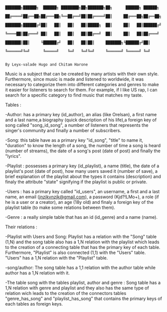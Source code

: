                                                                     ███████╗██████╗  ██████╗ ████████╗██╗███████╗██╗      ██████╗ ██████╗ 
                                                                    ██╔════╝██╔══██╗██╔═══██╗╚══██╔══╝██║██╔════╝██║     ██╔═══██╗██╔══██╗
                                                                    ███████╗██████╔╝██║   ██║   ██║   ██║█████╗  ██║     ██║   ██║██████╔╝
                                                                    ╚════██║██╔═══╝ ██║   ██║   ██║   ██║██╔══╝  ██║     ██║   ██║██╔═══╝ 
                                                                    ███████║██║     ╚██████╔╝   ██║   ██║██║     ███████╗╚██████╔╝██║     
                                                                    ╚══════╝╚═╝      ╚═════╝    ╚═╝   ╚═╝╚═╝     ╚══════╝ ╚═════╝ ╚═╝     
                                                                                          
			                                                                            By Leyx-valade Hugo and Chitam Harone
                                                                               

Music is a subject that can be created by many artists with their own style. Furthermore, since music is made and listened to worldwide, it was necessary to categorize them into different categories and genres to make it easier for listeners to search for them. For example, if I like US rap, I can search for a specific category to find music that matches my taste.

Tables : 

-Author: has a primary key (id_author), an alias (like Orelsan), a first name and a last name,a biography (quick description of his life),a foreign key of song called "song_id_song", a number of listeners that represents the singer's community and finally a number of subscribers.

-Song: this table have as a primary key "id_song", "title" to name it, "duration" to know the length of a song, the number of time a song is heard (number of streams), the date of a song's post (date of post) and finally the "lyrics".

-Playlist : possesses a primary key (id_playlist), a name (title), the date of a playlist's post (date of post), how many users saved it (number of save), a brief explanation of the playlist about the types it contains (description) and finaly the attribute "state" signifying if the playlist is public or private.

-Users : has a primary key called "id_users", an username, a first and a last name, an email (jnzjkvnzjk@gmail.com), a password (Kjd?!LMo+), a role (if he is a user or a creator), an age (18y old) and finaly a foreign key of the playlist table (to make some relations between them).

-Genre : a really simple table that has an id (id_genre) and a name (name).




Their relations : 

-Playlist with Users and Song: Playlist has a relation with the "Song" table (1,N) and the song table also has a 1,N relation with the playlist which leads to the creation of a connecting table that has the primary key of each table. Furthermore, "Playlist" is also connected (1,1) with the "Users" table. "Users" has a 1,N relation with the "Playlist" table.

-song/author: The song table has a 1,1 relation with the author table while author has a 1,N relation with it.

-The table song with the tables playlist, author and genre : Song table has a 1,N relation with genre and playlist and they also has the same type of relation wich leads to the creation of the connectors tables "genre_has_song" and "playlist_has_song" that contains the primary keys of each tables as foreign keys.

